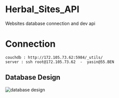 # Herbal_Sites_API
Websites database connection and dev api

# Connection
```
couchdb : http://172.105.73.62:5984/_utils/
server : ssh root@172.105.73.62  -  yasin@55.BEN
```
## Database Design

![database design](https://github.com/yasinsahin0/Herbal_Sites_API/blob/main/documentation/database.drawio.png)